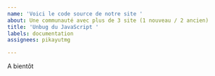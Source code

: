 ```yaml
---
name: 'Voici le code source de notre site '
about: Une communauté avec plus de 3 site (1 nouveau / 2 ancien)
title: 'Unbug du JavaScript '
labels: documentation
assignees: pikayutmg

---
```


A bientôt
